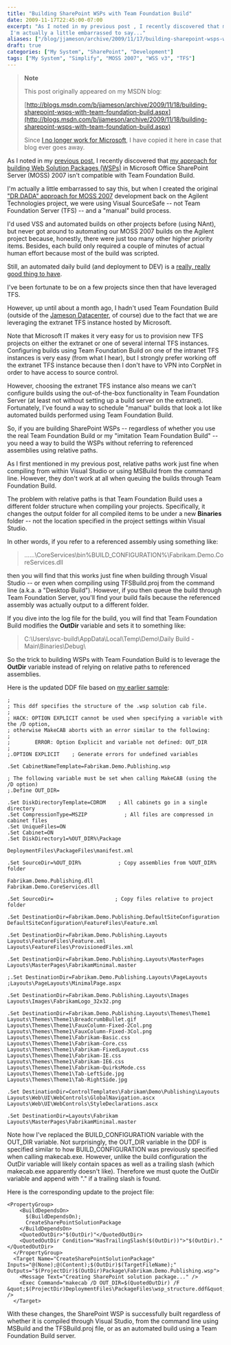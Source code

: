 ```yaml
---
title: "Building SharePoint WSPs with Team Foundation Build"
date: 2009-11-17T22:45:00-07:00
excerpt: "As I noted in my previous post , I recently discovered that my approach for building Web Solution Packages (WSPs) in Microsoft Office SharePoint Server (MOSS) 2007 isn't compatible with Team Foundation Build. 
 I'm actually a little embarrassed to say..."
aliases: ["/blog/jjameson/archive/2009/11/17/building-sharepoint-wsps-with-team-foundation-build.aspx"]
draft: true
categories: ["My System", "SharePoint", "Development"]
tags: ["My System", "Simplify", "MOSS 2007", "WSS v3", "TFS"]
---
```


> **Note**
>
> This post originally appeared on my MSDN blog:
>
> [http://blogs.msdn.com/b/jjameson/archive/2009/11/18/building-sharepoint-wsps-with-team-foundation-build.aspx](http://blogs.msdn.com/b/jjameson/archive/2009/11/18/building-sharepoint-wsps-with-team-foundation-build.aspx)
>
> Since [I no longer work for Microsoft](/blog/jjameson/2011/09/02/last-day-with-microsoft), I have copied it here in case that blog ever goes away.

As I noted in my [previous post](/blog/jjameson/2009/11/17/the-copy-local-bug-in-visual-studio), I recently discovered that [my approach for building Web Solution Packages (WSPs)](/blog/jjameson/2009/09/27/sample-walkthrough-of-the-dr-dada-approach-to-sharepoint) in Microsoft Office SharePoint Server (MOSS) 2007 isn't compatible with Team Foundation Build.

I'm actually a little embarrassed to say this, but when I created the original ["DR.DADA" approach for MOSS 2007](/blog/jjameson/2009/03/30/introducing-the-dr-dada-approach-to-sharepoint-development) development back on the Agilent Technologies project, we were using Visual SourceSafe -- not Team Foundation Server (TFS) -- and a "manual" build process.

I'd used VSS and automated builds on other projects before (using NAnt), but never got around to automating our MOSS 2007 builds on the Agilent project because, honestly, there were just too many other higher priority items. Besides, each build only required a couple of minutes of actual human effort because most of the build was scripted.

Still, an automated daily build (and deployment to DEV) is a [really, really good thing to have](/blog/jjameson/2009/09/25/best-practices-for-scm-and-the-daily-build-process).

I've been fortunate to be on a few projects since then that have leveraged TFS.

However, up until about a month ago, I hadn't used Team Foundation Build (outside of the [Jameson Datacenter](/blog/jjameson/2009/09/13/the-jameson-datacenter), of course) due to the fact that we are leveraging the extranet TFS instance hosted by Microsoft.

Note that Microsoft IT makes it very easy for us to provision new TFS projects on either the extranet or one of several internal TFS instances. Configuring builds using Team Foundation Build on one of the intranet TFS instances is very easy (from what I hear), but I strongly prefer working off the extranet TFS instance because then I don't have to VPN into CorpNet in order to have access to source control.

However, choosing the extranet TFS instance also means we can't configure builds using the out-of-the-box functionality in Team Foundation Server (at least not without setting up a build server on the extranet). Fortunately, I've found a way to schedule "manual" builds that look a lot like automated builds performed using Team Foundation Build.

So, if you are building SharePoint WSPs -- regardless of whether you use the real Team Foundation Build or my "imitation Team Foundation Build" -- you need a way to build the WSPs without referring to referenced assemblies using relative paths.

As I first mentioned in my previous post, relative paths work just fine when compiling from within Visual Studio or using MSBuild from the command line. However, they don't work at all when queuing the builds through Team Foundation Build.

The problem with relative paths is that Team Foundation Build uses a different folder structure when compiling your projects. Specifically, it changes the output folder for all compiled items to be under a new **Binaries** folder -- not the location specified in the project settings within Visual Studio.

In other words, if you refer to a referenced assembly using something like:

> ..\..\..\CoreServices\bin\%BUILD\_CONFIGURATION%\Fabrikam.Demo.CoreServices.dll

then you will find that this works just fine when building through Visual Studio -- or even when compiling using TFSBuild.proj from the command line (a.k.a. a "Desktop Build"). However, if you then queue the build through Team Foundation Server, you'll find your build fails because the referenced assembly was actually output to a different folder.

If you dive into the log file for the build, you will find that Team Foundation Build modifies the **OutDir** variable and sets it to something like:

> C:\Users\svc-build\AppData\Local\Temp\Demo\Daily Build - Main\Binaries\Debug\

So the trick to building WSPs with Team Foundation Build is to leverage the **OutDir** variable instead of relying on relative paths to referenced assemblies.

Here is the updated DDF file based on [my earlier sample](/blog/jjameson/2009/09/27/sample-walkthrough-of-the-dr-dada-approach-to-sharepoint):

```
;
; This ddf specifies the structure of the .wsp solution cab file.
;
; HACK: OPTION EXPLICIT cannot be used when specifying a variable with the /D option,
; otherwise MakeCAB aborts with an error similar to the following:
;
;        ERROR: Option Explicit and variable not defined: OUT_DIR
;
;.OPTION EXPLICIT    ; Generate errors for undefined variables

.Set CabinetNameTemplate=Fabrikam.Demo.Publishing.wsp

; The following variable must be set when calling MakeCAB (using the /D option)
;.Define OUT_DIR=

.Set DiskDirectoryTemplate=CDROM    ; All cabinets go in a single directory
.Set CompressionType=MSZIP            ; All files are compressed in cabinet files
.Set UniqueFiles=ON
.Set Cabinet=ON
.Set DiskDirectory1=%OUT_DIR%\Package

DeploymentFiles\PackageFiles\manifest.xml

.Set SourceDir=%OUT_DIR%            ; Copy assemblies from %OUT_DIR% folder

Fabrikam.Demo.Publishing.dll
Fabrikam.Demo.CoreServices.dll

.Set SourceDir=                    ; Copy files relative to project folder

.Set DestinationDir=Fabrikam.Demo.Publishing.DefaultSiteConfiguration
DefaultSiteConfiguration\FeatureFiles\Feature.xml

.Set DestinationDir=Fabrikam.Demo.Publishing.Layouts
Layouts\FeatureFiles\Feature.xml
Layouts\FeatureFiles\ProvisionedFiles.xml

.Set DestinationDir=Fabrikam.Demo.Publishing.Layouts\MasterPages
Layouts\MasterPages\FabrikamMinimal.master

;.Set DestinationDir=Fabrikam.Demo.Publishing.Layouts\PageLayouts
;Layouts\PageLayouts\MinimalPage.aspx

.Set DestinationDir=Fabrikam.Demo.Publishing.Layouts\Images
Layouts\Images\FabrikamLogo_32x32.png

.Set DestinationDir=Fabrikam.Demo.Publishing.Layouts\Themes\Theme1
Layouts\Themes\Theme1\BreadcrumbBullet.gif
Layouts\Themes\Theme1\FauxColumn-Fixed-2Col.png
Layouts\Themes\Theme1\FauxColumn-Fixed-3Col.png
Layouts\Themes\Theme1\Fabrikam-Basic.css
Layouts\Themes\Theme1\Fabrikam-Core.css
Layouts\Themes\Theme1\Fabrikam-FixedLayout.css
Layouts\Themes\Theme1\Fabrikam-IE.css
Layouts\Themes\Theme1\Fabrikam-IE6.css
Layouts\Themes\Theme1\Fabrikam-QuirksMode.css
Layouts\Themes\Theme1\Tab-LeftSide.jpg
Layouts\Themes\Theme1\Tab-RightSide.jpg

.Set DestinationDir=ControlTemplates\Fabrikam\Demo\Publishing\Layouts
Layouts\Web\UI\WebControls\GlobalNavigation.ascx
Layouts\Web\UI\WebControls\StyleDeclarations.ascx

.Set DestinationDir=Layouts\Fabrikam
Layouts\MasterPages\FabrikamMinimal.master
```

Note how I've replaced the BUILD\_CONFIGURATION variable with the OUT\_DIR variable. Not surprisingly, the OUT\_DIR variable in the DDF is specified similar to how BUILD\_CONFIGURATION was previously specified when calling makecab.exe. However, unlike the build configuration the OutDir variable will likely contain spaces as well as a trailing slash (which makecab.exe apparently doesn't like). Therefore we must quote the OutDir variable and append with "." if a trailing slash is found.

Here is the corresponding update to the project file:

```
<PropertyGroup>
    <BuildDependsOn>
      $(BuildDependsOn);
      CreateSharePointSolutionPackage
    </BuildDependsOn>
    <QuotedOutDir>"$(OutDir)"</QuotedOutDir>
    <QuotedOutDir Condition="HasTrailingSlash($(OutDir))">"$(OutDir)."</QuotedOutDir>
  </PropertyGroup>
  <Target Name="CreateSharePointSolutionPackage" Inputs="@(None);@(Content);$(OutDir)$(TargetFileName);" Outputs="$(ProjectDir)$(OutDir)Package\Fabrikam.Demo.Publishing.wsp">
    <Message Text="Creating SharePoint solution package..." />
    <Exec Command="makecab /D OUT_DIR=$(QuotedOutDir) /F &quot;$(ProjectDir)DeploymentFiles\PackageFiles\wsp_structure.ddf&quot;" />
  </Target>
```

With these changes, the SharePoint WSP is successfully built regardless of whether it is compiled through Visual Studio, from the command line using MSBuild and the TFSBuild.proj file, or as an automated build using a Team Foundation Build server.

